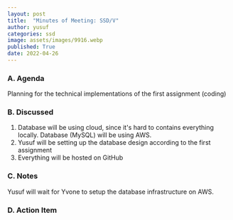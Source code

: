 ```yaml
---
layout: post
title:  "Minutes of Meeting: SSD/V"
author: yusuf
categories: ssd
image: assets/images/9916.webp
published: True
date: 2022-04-26
---
```


### A. Agenda

Planning for the technical implementations of the first assignment (coding)

### B. Discussed

1. Database will be using cloud, since it's hard to contains everything locally. Database (MySQL) will be using AWS.
2. Yusuf will be setting up the database design according to the first assignment
3. Everything will be hosted on GitHub

### C. Notes

Yusuf will wait for Yvone to setup the database infrastructure on AWS.

### D. Action Item
